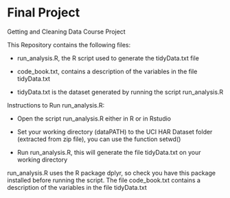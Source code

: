 # Final Project
Getting and Cleaning Data Course Project

This Repository contains the following files:

  - run_analysis.R, the R script used to generate the tidyData.txt file
  
  - code_book.txt, contains a description of the variables in the file tidyData.txt
  
  - tidyData.txt is the dataset generated by running the script run_analysis.R
	

Instructions to Run run_analysis.R:

  - Open the script run_analysis.R either in R or in Rstudio
  
  - Set your working directory (dataPATH) to the UCI HAR Dataset folder (extracted from zip file), you can use the function setwd()
  
  - Run run_analysis.R, this will generate the file tidyData.txt on your working directory

run_analysis.R uses the R package dplyr, so check you have this package installed before running the script. The file code_book.txt contains
a description of the variables in the file tidyData.txt
 
